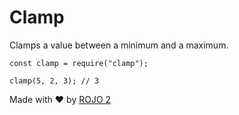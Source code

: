 # Clamp

Clamps a value between a minimum and a maximum.

```
const clamp = require("clamp");

clamp(5, 2, 3); // 3
```

Made with :heart: by [ROJO 2](http://rojo2.com)
